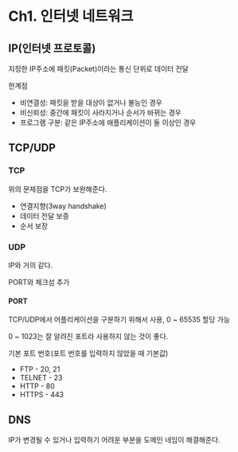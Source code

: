 # Ch1. 인터넷 네트워크

## IP(인터넷 프로토콜)

지정한 IP주소에 패킷(Packet)이라는 통신 단위로 데이터 전달‌

한계점

- 비연결성: 패킷을 받을 대상이 없거나 불능인 경우
- 비신뢰성: 중간에 패킷이 사라지거나 순서가 바뀌는 경우
- 프로그램 구분: 같은 IP주소에 애플리케이션이 둘 이상인 경우

## TCP/UDP

### TCP

위의 문제점을 TCP가 보완해준다.

- 연결지향(3way handshake)
- 데이터 전달 보증
- 순서 보장

### UDP

IP와 거의 같다.

PORT와 체크섬 추가

#### PORT

TCP/UDP에서 어플리케이션을 구분하기 위해서 사용, 0 ~ 65535 할당 가능

0 ~ 1023는 잘 알려진 포트라 사용하지 않는 것이 좋다.

기본 포트 번호(포트 번호를 입력하지 않았을 때 기본값)

- FTP - 20, 21
- TELNET - 23
- HTTP - 80
- HTTPS - 443

## DNS

IP가 변경될 수 있거나 입력하기 어려운 부분을 도메인 네임이 해결해준다.
